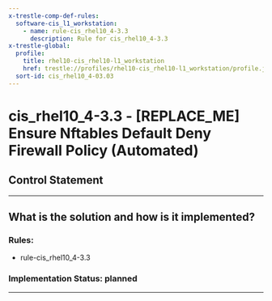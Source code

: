 ```yaml
---
x-trestle-comp-def-rules:
  software-cis_l1_workstation:
    - name: rule-cis_rhel10_4-3.3
      description: Rule for cis_rhel10_4-3.3
x-trestle-global:
  profile:
    title: rhel10-cis_rhel10-l1_workstation
    href: trestle://profiles/rhel10-cis_rhel10-l1_workstation/profile.json
  sort-id: cis_rhel10_4-03.03
---
```


# cis_rhel10_4-3.3 - \[REPLACE_ME\] Ensure Nftables Default Deny Firewall Policy (Automated)

## Control Statement

______________________________________________________________________

## What is the solution and how is it implemented?

<!-- For implementation status enter one of: implemented, partial, planned, alternative, not-applicable -->

<!-- Note that the list of rules under ### Rules: is read-only and changes will not be captured after assembly to JSON -->

<!-- Add control implementation description here for control: cis_rhel10_4-3.3 -->

### Rules:

  - rule-cis_rhel10_4-3.3

### Implementation Status: planned

______________________________________________________________________
